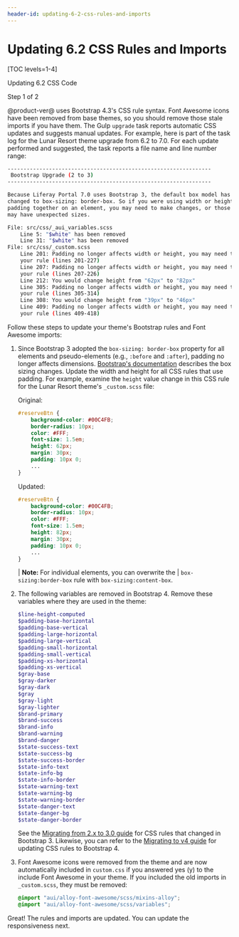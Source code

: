 ```yaml
---
header-id: updating-6-2-css-rules-and-imports
---
```


# Updating 6.2 CSS Rules and Imports

[TOC levels=1-4]

<div class="learn-path-step row">
    <p id="stepTitle">Updating 6.2 CSS Code<p><p>Step 1 of 2</p>
</div>

@product-ver@ uses Bootstrap 4.3's CSS rule syntax. Font Awesome icons have been 
removed from base themes, so you should remove those stale imports if you have 
them. The Gulp `upgrade` task reports automatic CSS updates and suggests manual 
updates. For example, here is part of the task log for the Lunar Resort theme 
upgrade from 6.2 to 7.0. For each update performed and suggested, the task 
reports a file name and line number range:

```bash
----------------------------------------------------------------
 Bootstrap Upgrade (2 to 3)
----------------------------------------------------------------

Because Liferay Portal 7.0 uses Bootstrap 3, the default box model has been 
changed to box-sizing: border-box. So if you were using width or height, and 
padding together on an element, you may need to make changes, or those elements 
may have unexpected sizes.

File: src/css/_aui_variables.scss
    Line 5: "$white" has been removed
    Line 31: "$white" has been removed
File: src/css/_custom.scss
    Line 201: Padding no longer affects width or height, you may need to change 
    your rule (lines 201-227)
    Line 207: Padding no longer affects width or height, you may need to change 
    your rule (lines 207-226)
    Line 212: You would change height from "62px" to "82px"
    Line 305: Padding no longer affects width or height, you may need to change 
    your rule (lines 305-314)
    Line 308: You would change height from "39px" to "46px"
    Line 409: Padding no longer affects width or height, you may need to change 
    your rule (lines 409-418)
```

Follow these steps to update your theme's Bootstrap rules and Font Awesome 
imports:

1.  Since Bootstrap 3 adopted the `box-sizing: border-box` property for all 
    elements and pseudo-elements (e.g., `:before` and `:after`), padding no 
    longer affects dimensions. 
    [Bootstrap's documentation](https://getbootstrap.com/docs/3.3/css/#less-mixins-box-sizing) 
    describes the box sizing changes. Update the width and height for all CSS 
    rules that use padding. For example, examine the `height` value change in 
    this CSS rule for the Lunar Resort theme's `_custom.scss` file:

    Original:

    ```css
    #reserveBtn {
    	background-color: #00C4FB;
    	border-radius: 10px;
    	color: #FFF;
    	font-size: 1.5em;
    	height: 62px;
    	margin: 30px;
    	padding: 10px 0;
    	...
    }
    ```

    Updated:

    ```css
    #reserveBtn {
    	background-color: #00C4FB;
    	border-radius: 10px;
    	color: #FFF;
    	font-size: 1.5em;
    	height: 82px;
    	margin: 30px;
    	padding: 10px 0;
    	...
    }
    ```

    | **Note:** For individual elements, you can overwrite the 
    | `box-sizing:border-box` rule with `box-sizing:content-box`. 

2.  The following variables are removed in Bootstrap 4. Remove these variables 
    where they are used in the theme:

    ```scss
    $line-height-computed
    $padding-base-horizontal
    $padding-base-vertical
    $padding-large-horizontal
    $padding-large-vertical
    $padding-small-horizontal
    $padding-small-vertical
    $padding-xs-horizontal
    $padding-xs-vertical
    $gray-base
    $gray-darker
    $gray-dark
    $gray
    $gray-light
    $gray-lighter
    $brand-primary
    $brand-success
    $brand-info
    $brand-warning
    $brand-danger
    $state-success-text
    $state-success-bg
    $state-success-border
    $state-info-text
    $state-info-bg
    $state-info-border
    $state-warning-text
    $state-warning-bg
    $state-warning-border
    $state-danger-text
    $state-danger-bg
    $state-danger-border
    ```

    See the 
    [Migrating from 2.x to 3.0 guide](http://getbootstrap.com/migration/#migrating-from-2x-to-30) 
    for CSS rules that changed in Bootstrap 3. Likewise, you can refer to the 
    [Migrating to v4 guide](https://getbootstrap.com/docs/4.3/migration/) 
    for updating CSS rules to Bootstrap 4. 

3.  Font Awesome icons were removed from the theme and are now automatically 
    included in `custom.css` if you answered yes (y) to the include Font 
    Awesome in your theme. If you included the old imports in `_custom.scss`, 
    they must be removed:

    ```scss
    @import "aui/alloy-font-awesome/scss/mixins-alloy";
    @import "aui/alloy-font-awesome/scss/variables";
    ```

Great! The rules and imports are updated. You can update the responsiveness 
next. 
